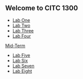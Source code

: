 ## Welcome to CITC 1300

<ul>
    <li><a href="LabOne/index.html">Lab One</a></li>
    <li><a href="LabTwo/index.html">Lab Two</a></li>
    <li><a href="LabThree/index.html">Lab Three</a></li>
    <li><a href="LabFour/index.html">Lab Four</a></li>
</ul>

<a href="MidTerm/index.html">Mid-Term</a>

<ul>
    <li><a href="LabFive/Index.html">Lab Five</a></li>
    <li><a href="LabSix/Index.html">Lab Six</a></li>
    <li><a href="LabSeven/Index.html">Lab Seven</a></li>
    <li><a href="LabEight/index.html">Lab Eight</a></li>
</ul>